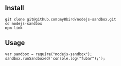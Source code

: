 Install
-------
    git clone git@github.com:my8bird/nodejs-sandbox.git 
    cd nodejs-sandbox
    npm link

Usage
-----
    var sandbox = require("nodejs-sandbox");
    sandbox.runSandboxed('console.log("fubar");');

